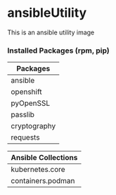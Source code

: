 # ansibleUtility

This is an ansible utility image

### Installed Packages (rpm, pip)
| Packages |
| ------- |
| ansible |
| openshift |
| pyOpenSSL |
| passlib |
| cryptography |
| requests |

| Ansible Collections |
| ------------------- |
| kubernetes.core |
| containers.podman |
